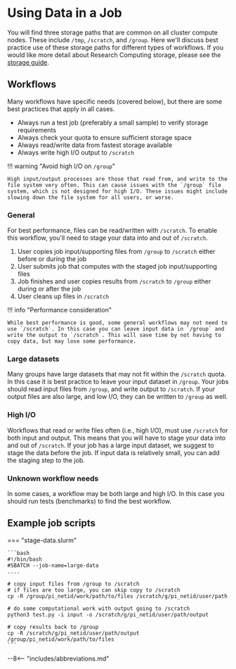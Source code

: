 # Using Data in a Job

You will find three storage paths that are common on all cluster compute nodes. These include `/tmp`, `/scratch`, and `/group`. Here we'll discuss best practice use of these storage paths for different types of workflows. If you would like more detail about Research Computing storage, please see the [storage guide](../../storage/rcc-storage.md).

## Workflows

Many workflows have specific needs (covered below), but there are some best practices that apply in all cases.

- Always run a test job (preferably a small sample) to verify storage requirements
- Always check your quota to ensure sufficient storage space
- Always read/write data from fastest storage available
- Always write high I/O output to `/scratch`

!!! warning "Avoid high I/O on `/group`"

    High input/output processes are those that read from, and write to the file system very often. This can cause issues with the `/group` file system, which is not designed for high I/O. These issues might include slowing down the file system for all users, or worse.

### General

For best performance, files can be read/written with `/scratch`. To enable this workflow, you'll need to stage your data into and out of `/scratch`.

1. User copies job input/supporting files from `/group` to `/scratch` either before or during the job
2. User submits job that computes with the staged job input/supporting files
3. Job finishes and user copies results from `/scratch` to `/group` either during or after the job
4. User cleans up files in `/scratch`

!!! info "Performance consideration"

    While best performance is good, some general workflows may not need to use `/scratch`. In this case you can leave input data in `/group` and write the output to `/scratch`. This will save time by not having to copy data, but may lose some performance.

### Large datasets

Many groups have large datasets that may not fit within the `/scratch` quota. In this case it is best practice to leave your input dataset in `/group`. Your jobs should read input files from `/group`, and write output to `/scratch`. If your output files are also large, and low I/O, they can be written to `/group` as well.

### High I/O

Workflows that read or write files often (i.e., high I/O), must use `/scratch` for both input and output. This means that you will have to stage your data into and out of `/scratch`. If your job has a large input dataset, we suggest to stage the data before the job. If input data is relatively small, you can add the staging step to the job.

### Unknown workflow needs

In some cases, a workflow may be both large and high I/O. In this case you should run tests (benchmarks) to find the best workflow.

## Example job scripts
<!-- markdownlint-disable MD046 -->
=== "stage-data.slurm"

    ```bash
    #!/bin/bash
    #SBATCH --job-name=large-data
    ....
    
    # copy input files from /group to /scratch
    # if files are too large, you can skip copy to /scratch
    cp -R /group/pi_netid/work/path/to/files /scratch/g/pi_netid/user/path

    # do some computational work with output going to /scratch
    python3 test.py -i input -o /scratch/g/pi_netid/user/path/output

    # copy results back to /group
    cp -R /scratch/g/pi_netid/user/path/output /group/pi_netid/work/path/to/files
    ```
<!-- markdownlint-enable MD046 -->

--8<-- "includes/abbreviations.md"
